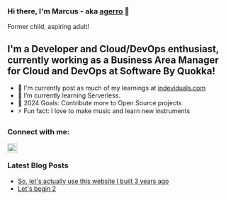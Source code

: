 ### Hi there, I'm Marcus - aka [agerro][website] 👋

Former child, aspiring adult!

## I'm a Developer and Cloud/DevOps enthusiast, currently working as a Business Area Manager for Cloud and DevOps at Software By Quokka!

- 🔭 I'm currently post as much of my learnings at [indeviduals.com][website]
- 🌱 I’m currently learning Serverless.
- 🥅 2024 Goals: Contribute more to Open Source projects
- ⚡ Fun fact: I love to make music and learn new instruments

### Connect with me:

[<img align="left" alt="agerro | Instagram" width="22px" src="https://cdn.jsdelivr.net/npm/simple-icons@v3/icons/instagram.svg" />][instagram]

<br />

### Latest Blog Posts

<!-- BLOG-POST-LIST:START -->
- [So, let&#39;s actually use this website I built 3 years ago](https://www.indeviduals.com/posts/continuation/)
- [Let&#39;s begin 2](https://www.indeviduals.com/posts/let-s_begin/)
<!-- BLOG-POST-LIST:END -->

[website]: https://indeviduals.com
[instagram]: https://instagram.com/marcus_alexander_
[twitter]: ttps://twitter.com/marcuswithm
